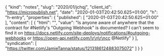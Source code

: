 {
  "kind": "notes",
  "slug": "2020/01/jchqj",
  "client_id": "https://micropublish.net",
  "date": "2020-01-03T20:42:50.625+01:00",
  "h": "h-entry",
  "properties": {
    "published": [
      "2020-01-03T20:42:50.625+01:00"
    ],
    "content": [
      {
        "html": "",
        "value": "Is anyone aware of anywhere that the contract for #Netlify's \"Outgoing Webhook\" is documented? I can't seem to find it on https://docs.netlify.com/site-deploys/notifications/#outgoing-webhooks or https://open-api.netlify.com/\r\n\r\ncc @Netlify"
      }
    ],
    "syndication": [
      "https://twitter.com/JamieTanna/status/1213186124883075072"
    ]
  }
}
